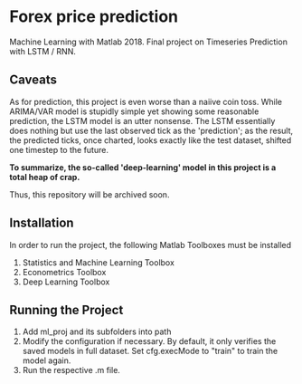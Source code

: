 # Forex price prediction
Machine Learning with Matlab 2018. Final project on Timeseries Prediction with LSTM / RNN.

## Caveats
As for prediction, this project is even worse than a naiive coin toss. While ARIMA/VAR model is stupidly simple yet showing some reasonable prediction, the LSTM model is an utter nonsense. The LSTM essentially does nothing but use the last observed tick as the 'prediction'; as the result, the predicted ticks, once charted, looks exactly like the test dataset, shifted one timestep to the future.

**To summarize, the so-called 'deep-learning' model in this project is a total heap of crap.**

Thus, this repository will be archived soon.

## Installation
In order to run the project, the following Matlab Toolboxes must be installed
1. Statistics and Machine Learning Toolbox
2. Econometrics Toolbox
3. Deep Learning Toolbox

## Running the Project
1. Add ml_proj and its subfolders into path
2. Modify the configuration if necessary. By default, it only verifies the saved models in full dataset. Set cfg.execMode to "train" to train the model again.
3. Run the respective .m file.


